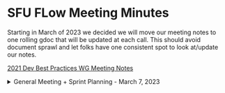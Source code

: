 # SFU FLow Meeting Minutes

Starting in March of 2023 we decided we will move our meeting notes to one rolling gdoc that will be updated at each call. This should avoid document sprawl and let folks have one consistent spot to look at/update our notes.

[2021 Dev Best Practices WG Meeting Notes](https://docs.google.com/document/d/1sJhaZxG_9Wb2Sg6a4KxqnIvo_to5OkhMkbBk_7UqtEc/edit#)

<details>
 <summary>General Meeting + Sprint Planning - March 7, 2023</summary>

## Live Meeting Notes

<https://docs.google.com/document/d/1jVwX_ZInEtL8LYf7GDfEDtPztVuiECgKWCrIQGBZ_us/edit?usp=sharing>

## Intro

- Introduce members
- Tech Stack
- Ticket System
- Ticket Creation
- Assign tickets + learning
- Plan weekly Sprint Planning/Review meetings

## New Meeting Day & time

We now meet every ... 

## Quick status on in-flight tickets - (~2min each)

TBD

## Recording

TBD

</details>